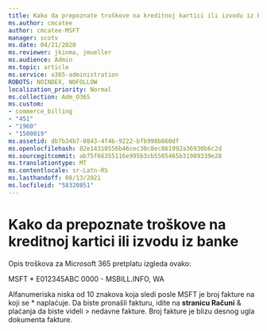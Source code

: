 ```yaml
---
title: Kako da prepoznate troškove na kreditnoj kartici ili izvodu iz banke
ms.author: cmcatee
author: cmcatee-MSFT
manager: scotv
ms.date: 04/21/2020
ms.reviewer: jkinma, jmueller
ms.audience: Admin
ms.topic: article
ms.service: o365-administration
ROBOTS: NOINDEX, NOFOLLOW
localization_priority: Normal
ms.collection: Adm_O365
ms.custom:
- commerce_billing
- "451"
- "1960"
- "1500019"
ms.assetid: db7b34b7-0843-4f4b-9222-bfb998b860df
ms.openlocfilehash: 82e14310556b46cec30c8ec861992a36930b6c2d
ms.sourcegitcommit: ab75f66355116e995b3cb5505465b31989339e28
ms.translationtype: MT
ms.contentlocale: sr-Latn-RS
ms.lasthandoff: 08/13/2021
ms.locfileid: "58320851"
---
```

# <a name="how-to-identify-a-charge-on-your-credit-card-or-bank-statement"></a>Kako da prepoznate troškove na kreditnoj kartici ili izvodu iz banke

Opis troškova za Microsoft 365 pretplatu izgleda ovako:
  
MSFT \* E012345ABC 0000 - MSBILL.INFO, WA
  
Alfanumeriska niska od 10 znakova koja sledi posle MSFT je broj fakture na koji se \* naplaćuje. Da biste pronašli fakturu, idite na **stranicu Računi** & plaćanja da biste videli \> [](https://go.microsoft.com/fwlink/p/?linkid=848039) nedavne fakture. Broj fakture je blizu desnog ugla dokumenta fakture.
